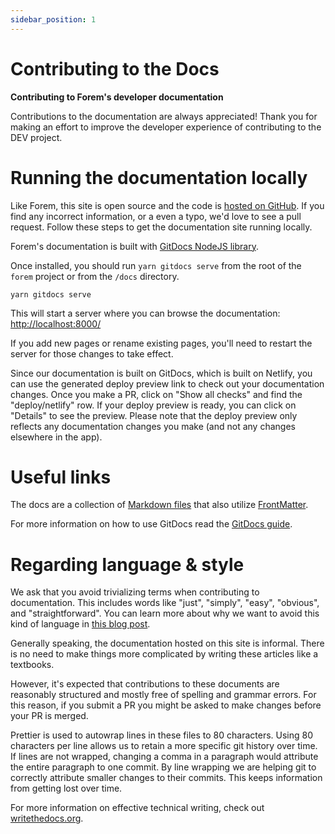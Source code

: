 ```yaml
---
sidebar_position: 1
---
```


# Contributing to the Docs

**Contributing to Forem's developer documentation**

Contributions to the documentation are always appreciated! Thank you for making
an effort to improve the developer experience of contributing to the DEV
project.

# Running the documentation locally

Like Forem, this site is open source and the code is [hosted on GitHub][docs].
If you find any incorrect information, or a even a typo, we'd love to see a pull
request. Follow these steps to get the documentation site running locally.

Forem's documentation is built with [GitDocs NodeJS library][gitdocs].

Once installed, you should run `yarn gitdocs serve` from the root of the `forem`
project or from the `/docs` directory.

```shell
yarn gitdocs serve
```

This will start a server where you can browse the documentation:
<http://localhost:8000/>

If you add new pages or rename existing pages, you'll need to restart the server
for those changes to take effect.

Since our documentation is built on GitDocs, which is built on Netlify, you can
use the generated deploy preview link to check out your documentation changes.
Once you make a PR, click on "Show all checks" and find the "deploy/netlify"
row. If your deploy preview is ready, you can click on "Details" to see the
preview. Please note that the deploy preview only reflects any documentation
changes you make (and not any changes elsewhere in the app).

# Useful links

The docs are a collection of [Markdown files][markdown] that also utilize
[FrontMatter][frontmatter].

For more information on how to use GitDocs read the [GitDocs
guide][gitdocs_guide].

# Regarding language & style

We ask that you avoid trivializing terms when contributing to documentation.
This includes words like "just", "simply", "easy", "obvious", and
"straightforward". You can learn more about why we want to avoid this kind of
language in [this blog post](https://jessitron.com/2020/06/26/just-dont).

Generally speaking, the documentation hosted on this site is informal. There is
no need to make things more complicated by writing these articles like a
textbooks.

However, it's expected that contributions to these documents are reasonably
structured and mostly free of spelling and grammar errors. For this reason, if
you submit a PR you might be asked to make changes before your PR is merged.

Prettier is used to autowrap lines in these files to 80 characters. Using 80
characters per line allows us to retain a more specific git history over time.
If lines are not wrapped, changing a comma in a paragraph would attribute the
entire paragraph to one commit. By line wrapping we are helping git to correctly
attribute smaller changes to their commits. This keeps information from getting
lost over time.

For more information on effective technical writing, check out
[writethedocs.org][writethedocs].

[docs]: https://github.com/forem/forem/tree/main/docs/
[gitdocs]: https://www.npmjs.com/package/gitdocs/
[markdown]: https://en.wikipedia.org/wiki/Markdown
[frontmatter]: https://jekyllrb.com/docs/front-matter/
[gitdocs_guide]: https://gitdocs.netlify.com/
[writethedocs]: https://www.writethedocs.org/guide/
